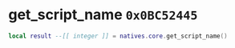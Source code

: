 # get_script_name `0x0BC52445`

```lua
local result --[[ integer ]] = natives.core.get_script_name()
```